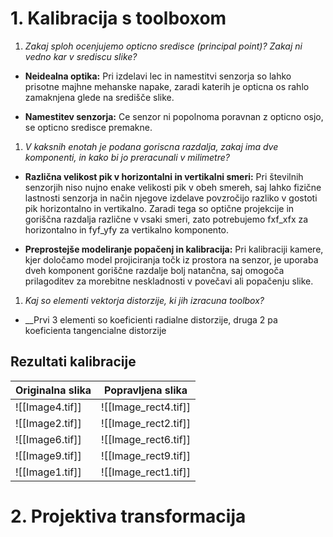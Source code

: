 # 1. Kalibracija s toolboxom

1. _Zakaj sploh ocenjujemo opticno sredisce (principal point)? Zakaj ni vedno kar v srediscu slike?_

- **Neidealna optika:** Pri izdelavi lec in namestitvi senzorja so lahko prisotne majhne mehanske napake, zaradi katerih je opticna os rahlo zamaknjena glede na središče slike.
    
- **Namestitev senzorja:** Ce senzor ni popolnoma poravnan z opticno osjo, se opticno sredisce premakne.
    
1. _V kaksnih enotah je podana goriscna razdalja, zakaj ima dve komponenti, in kako bi jo preracunali v milimetre?_

- **Različna velikost pik v horizontalni in vertikalni smeri:** Pri številnih senzorjih niso nujno enake velikosti pik v obeh smereh, saj lahko fizične lastnosti senzorja in način njegove izdelave povzročijo razliko v gostoti pik horizontalno in vertikalno. Zaradi tega so optične projekcije in goriščna razdalja različne v vsaki smeri, zato potrebujemo fxf_xfx​ za horizontalno in fyf_yfy​ za vertikalno komponento.
    
- **Preprostejše modeliranje popačenj in kalibracija:** Pri kalibraciji kamere, kjer določamo model projiciranja točk iz prostora na senzor, je uporaba dveh komponent goriščne razdalje bolj natančna, saj omogoča prilagoditev za morebitne neskladnosti v povečavi ali popačenju slike.

1. _Kaj so elementi vektorja distorzije, ki jih izracuna toolbox?_

- __Prvi 3 elementi so koeficienti radialne distorzije, druga 2 pa koeficienta tangencialne distorzije

## Rezultati kalibracije
| Originalna slika | Popravljena slika    |
| ---------------- | -------------------- |
| ![[Image4.tif]]  | ![[Image_rect4.tif]] |
| ![[Image2.tif]]  | ![[Image_rect2.tif]] |
| ![[Image6.tif]]  | ![[Image_rect6.tif]] |
| ![[Image9.tif]]  | ![[Image_rect9.tif]] |
| ![[Image1.tif]]  | ![[Image_rect1.tif]] |
# 2. Projektiva transformacija
